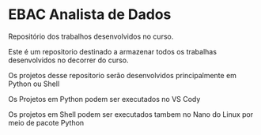 # EBAC Analista de Dados

Repositório dos trabalhos desenvolvidos no curso.

Este é um repositorio destinado a armazenar todos os trabalhas desenvolvidos no decorrer do curso.

Os projetos desse repositorio serão desenvolvidos principalmente em Python ou Shell 

Os Projetos em Python podem ser executados no VS Cody

Os projetos em Shell podem ser executados tambem no Nano do Linux por meio de pacote Python 
